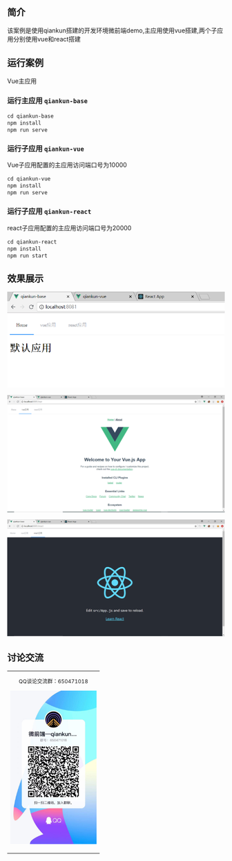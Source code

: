 ## 简介
该案例是使用qiankun搭建的开发环境微前端demo,主应用使用vue搭建,两个子应用分别使用vue和react搭建

## 运行案例
Vue主应用

### 运行主应用 ```qiankun-base```
```
cd qiankun-base
npm install
npm run serve
```

### 运行子应用 ```qiankun-vue```
Vue子应用配置的主应用访问端口号为10000

```
cd qiankun-vue
npm install
npm run serve
```

### 运行子应用 ```qiankun-react```
react子应用配置的主应用访问端口号为20000

```
cd qiankun-react
npm install
npm run start
```
## 效果展示
<p>
<img
    src="https://raw.githubusercontent.com/zhanghaifeng213/qiankun-demo/master/preview/base.png">
</p>
<p>
<img
    src="https://raw.githubusercontent.com/zhanghaifeng213/qiankun-demo/master/preview/vue.png">
</p>
<p>
<img
    src="https://raw.githubusercontent.com/zhanghaifeng213/qiankun-demo/master/preview/react.png">
</p>

## 讨论交流

<table>
  <tbody>
    <tr>
      <td align="center" valign="middle">
        <p style="font-size:12px;">QQ谈论交流群：650471018</p>
        <p>
          <img
            width="200"
            src="https://raw.githubusercontent.com/zhanghaifeng213/qiankun-demo/master/preview/qq.jpg">
        </p>
      </td>
    </tr>
  </tbody>
</table>